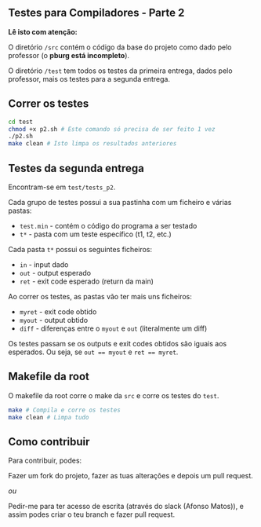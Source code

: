 ## Testes para Compiladores - Parte 2

**Lê isto com atenção:**

O diretório `/src` contém o código da base do projeto
como dado pelo professor (o **pburg está incompleto**).

O diretório `/test` tem todos os testes da primeira entrega, dados pelo professor, mais os testes para a segunda entrega.

## Correr os testes

```sh
cd test
chmod +x p2.sh # Este comando só precisa de ser feito 1 vez
./p2.sh
make clean # Isto limpa os resultados anteriores
```

## Testes da segunda entrega

Encontram-se em `test/tests_p2`.

Cada grupo de testes possui a sua pastinha com um ficheiro e várias pastas:
* `test.min` - contém o código do programa a ser testado
* `t*` - pasta com um teste específico (t1, t2, etc.) 

Cada pasta `t*` possui os seguintes ficheiros:

* `in` - input dado 
* `out` - output esperado
* `ret` - exit code esperado (return da main)

Ao correr os testes, as pastas vão ter mais uns ficheiros:
* `myret` - exit code obtido
* `myout` - output obtido
* `diff` - diferenças entre o `myout` e `out` (literalmente um diff)

Os testes passam se os outputs e exit codes obtidos são iguais aos esperados. Ou seja, se `out == myout` e `ret == myret`.

## Makefile da root

O makefile da root corre o make da `src` e corre os testes do `test`.
```sh
make # Compila e corre os testes
make clean # Limpa tudo
```
## Como contribuir

Para contribuir, podes:

Fazer um fork do projeto, fazer as tuas alterações e depois um pull request.

*ou*

Pedir-me para ter acesso de escrita (através do slack (Afonso Matos)), e assim podes criar o teu branch e fazer pull request.